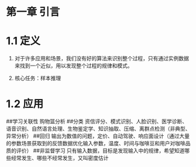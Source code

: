 # 第一章 引言

# 1.1 定义 

1. 对于许多应用和场景，我们没有好的算法来识别整个过程，只有通过实例数据来找到一个近似，用以发现整个过程的规律和模式。

2. 核心任务：样本推理

# 1.2 应用
##学习关联性
    购物篮分析
##分类
    资信评分、模式识别、人脸识别、医学诊断、语音识别、自然语言处理、生物鉴定学、知识抽取、压缩、离群点检测（非典型、异常分析）
##回归
    输出为数值的问题，定价、自动驾驶、响应面设计（通过大量的参数场景获取到的反馈数据优化输入参数，温度、时间与咖啡豆和用户对咖啡品质的评价）
##非监督学习
    只有输入数据，目标是发现输入中的规律，希望知道哪些经常发生、哪些不经常发生，又叫密度估计
    

